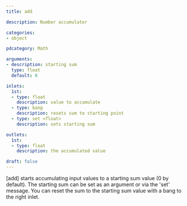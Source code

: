 ```yaml
---
title: add

description: Number accumulator

categories:
- object

pdcategory: Math

arguments:
- description: starting sum
  type: float
  default: 0

inlets:
  1st:
  - type: float
    description: value to accumulate
  - type: bang
    description: resets sum to starting point
  - type: set <float>
    description: sets starting sum

outlets:
  1st:
  - type: float
    description: the accumulated value

draft: false
---
```


[add] starts accumulating input values to a starting sum value (0 by default). The starting sum can be set as an argument or via the 'set' message. You can reset the sum to the starting sum value with a bang to the right inlet.
